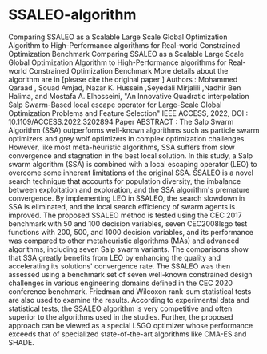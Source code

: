 # SSALEO-algorithm
Comparing SSALEO as a Scalable Large Scale Global Optimization Algorithm to High-Performance algorithms for Real-world Constrained Optimization Benchmark
Comparing SSALEO as a Scalable Large Scale Global Optimization Algorithm to High-Performance algorithms for Real-world Constrained Optimization Benchmark
More details about the algorithm are in [please cite the original paper ]
Authors : Mohammed Qaraad , Souad Amjad, Nazar K. Hussein ,Seyedali Mirjalili ,Nadhir Ben Halima, and Mostafa A. Elhosseini, "An Innovative Quadratic interpolation Salp Swarm-Based local escape operator for Large-Scale Global Optimization Problems and Feature Selection"
IEEE ACCESS,  2022, DOI : 10.1109/ACCESS.2022.3202894
Paper ABSTRACT :
The Salp Swarm Algorithm (SSA) outperforms well-known algorithms such as particle swarm optimizers and grey wolf optimizers in complex optimization challenges. However, like most meta-heuristic algorithms, SSA suffers from slow convergence and stagnation in the best local solution. In this study, a Salp swarm algorithm (SSA) is combined with a local escaping operator (LEO) to overcome some inherent limitations of the original SSA. SSALEO is a novel search technique that accounts for population diversity, the imbalance between exploitation and exploration, and the SSA algorithm's premature convergence. By implementing LEO in SSALEO, the search slowdown in SSA is eliminated, and the local search efficiency of swarm agents is improved. The proposed SSALEO method is tested using the CEC 2017 benchmark with 50 and 100 decision variables, seven CEC2008lsgo test functions with 200, 500, and 1000 decision variables, and its performance was compared to other metaheuristic algorithms (MAs) and advanced algorithms, including seven Salp swarm variants. The comparisons show that SSA greatly benefits from LEO by enhancing the quality and accelerating its solutions' convergence rate. The SSALEO was then assessed using a benchmark set of seven well-known constrained design challenges in various engineering domains defined in the CEC 2020 conference benchmark. Friedman and Wilcoxon rank-sum statistical tests are also used to examine the results. According to experimental data and statistical tests, the SSALEO algorithm is very competitive and often superior to the algorithms used in the studies. Further, the proposed approach can be viewed as a special LSGO optimizer whose performance exceeds that of specialized state-of-the-art algorithms like CMA-ES and SHADE.
